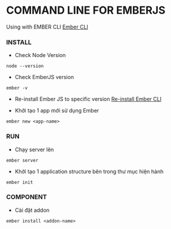 # COMMAND LINE FOR EMBERJS

Using with EMBER CLI
[Ember CLI](https://ember-cli.com/)

### INSTALL

* Check Node Version

```
node --version
```

* Check EmberJS version

```
ember -v
```

* Re-install Ember JS to specific version
[Re-install Ember CLI](https://github.com/ember-cli/ember-cli/releases)

* Khởi tạo 1 app mới sử dụng Ember
```
ember new <app-name>
```

### RUN
* Chạy server lên
```
ember server
```

* Khởi tạo 1 application structure bên trong thư mục hiện hành
```
ember init
```

### COMPONENT
* Cài đặt addon
```
ember install <addon-name>
```
